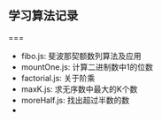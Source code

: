 ## 学习算法记录
===

- fibo.js: 斐波那契额数列算法及应用
- mountOne.js: 计算二进制数中1的位数
- factorial.js: 关于阶乘
- maxK.js: 求无序数中最大的K个数
- moreHalf.js: 找出超过半数的数
-
